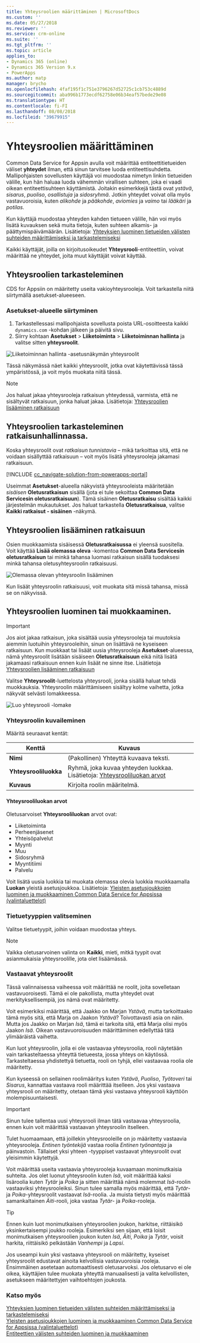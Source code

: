 ```yaml
---
title: Yhteysroolien määrittäminen | MicrosoftDocs
ms.custom: ''
ms.date: 05/27/2018
ms.reviewer: ''
ms.service: crm-online
ms.suite: ''
ms.tgt_pltfrm: ''
ms.topic: article
applies_to:
- Dynamics 365 (online)
- Dynamics 365 Version 9.x
- PowerApps
ms.author: matp
manager: brycho
ms.openlocfilehash: 4faf195f1c751e3796267d52725c1cb753c4889d
ms.sourcegitcommit: aba996b1773ecdf62758e06b34eaf57bede29e08
ms.translationtype: HT
ms.contentlocale: fi-FI
ms.lasthandoff: 08/08/2018
ms.locfileid: "39679915"
---
```

# <a name="configure-connection-roles"></a>Yhteysroolien määrittäminen

Common Data Service for Appsin avulla voit määrittää entiteettitietueiden väliset **yhteydet** ilman, että sinun tarvitsee luoda entiteettisuhdetta. Mallipohjaisten sovellusten käyttäjä voi muodostaa nimetyn linkin tietueiden välille, kun hän haluaa luoda vähemmän virallisen suhteen, joka ei vaadi oikean entiteettisuhteen käyttämistä. Joitakin esimerkkejä tästä ovat *ystävä*, *sisarus*, *puoliso*, *osallistuja* ja *sidosryhmä*. Jotkin yhteydet voivat olla myös vastavuoroisia, kuten *alikohde* ja *pääkohde*, *aviomies* ja *vaimo* tai *lääkäri* ja *potilas*.

Kun käyttäjä muodostaa yhteyden kahden tietueen välille, hän voi myös lisätä kuvauksen sekä muita tietoja, kuten suhteen alkamis- ja päättymispäivämäärän. Lisätietoja: [Yhteyksien luominen tietueiden välisten suhteiden määrittämiseksi ja tarkastelemiseksi](/dynamics365/customer-engagement/basics/create-connections-view-relationships-between-records)

Kaikki käyttäjät, joilla on kirjoitusoikeudet **Yhteysrooli**-entiteettiin, voivat määrittää ne yhteydet, joita muut käyttäjät voivat käyttää.

## <a name="view-connection-roles"></a>Yhteysroolien tarkasteleminen

CDS for Appsiin on määritetty useita vakioyhteysrooleja. Voit tarkastella niitä siirtymällä asetukset-alueeseen. 

### <a name="navigate-to-the-settings-area"></a>Asetukset-alueelle siirtyminen

1. Tarkastellessasi mallipohjaista sovellusta poista URL-osoitteesta kaikki `dynamics.com` -kohdan jälkeen ja päivitä sivu.
1. Siirry kohtaan **Asetukset** > **Liiketoiminta** > **Liiketoiminnan hallinta** ja valitse sitten **yhteysroolit**.

![Liiketoiminnan hallinta -asetusnäkymän yhteysroolit](media/navigate-settings-connection-roles.png)

Tässä näkymässä näet kaikki yhteysroolit, jotka ovat käytettävissä tässä ympäristössä, ja voit myös muokata niitä tässä.

> [!NOTE]
> Jos haluat jakaa yhteysrooleja ratkaisun yhteydessä, varmista, että ne sisältyvät ratkaisuun, jonka haluat jakaa. Lisätietoja: [Yhteysroolien lisääminen ratkaisuun](#add-connection-roles-to-a-solution)

## <a name="view-connection-roles-in-the-solution-explorer"></a>Yhteysroolien tarkasteleminen ratkaisunhallinnassa.

Koska yhteysroolit ovat *ratkaisun tunnistavia* – mikä tarkoittaa sitä, että ne voidaan sisällyttää ratkaisuun – voit myös lisätä yhteysrooleja jakamasi ratkaisuun.

[!INCLUDE [cc_navigate-solution-from-powerapps-portal](../../includes/cc_navigate-solution-from-powerapps-portal.md)]

Useimmat **Asetukset**-alueella näkyvistä yhteysrooleista määritetään *sisäisen* **Oletusratkaisun** sisällä (jota ei tule sekoittaa **Common Data Servicesin oletusratkaisuun**). Tämä sisäinen **Oletusratkaisu** sisältää kaikki järjestelmän mukautukset. Jos haluat tarkastella **Oletusratkaisua**, valitse **Kaikki ratkaisut - sisäinen** -näkymä.

## <a name="add-connection-roles-to-a-solution"></a>Yhteysroolien lisääminen ratkaisuun

Osien muokkaamista sisäisessä **Oletusratkaisussa** ei yleensä suositella. Voit käyttää **Lisää olemassa oleva** -komentoa **Common Data Servicesin oletusratkaisun** tai minkä tahansa luomasi ratkaisun sisällä tuodaksesi minkä tahansa oletusyhteysroolin ratkaisuusi.

![Olemassa olevan yhteysroolin lisääminen](media/add-existing-connection-role.png)

Kun lisäät yhteysroolin ratkaisuusi, voit muokata sitä missä tahansa, missä se on näkyvissä.

## <a name="create-or-edit-connection-roles"></a>Yhteysroolien luominen tai muokkaaminen.

> [!IMPORTANT]
> Jos aiot jakaa ratkaisun, joka sisältää uusia yhteysrooleja tai muutoksia aiemmin luotuihin yhteysrooleihin, sinun on lisättävä ne kyseiseen ratkaisuun. Kun muokkaat tai lisäät uusia yhteysrooleja **Asetukset**-alueessa, nämä yhteysroolit lisätään sisäiseen **Oletusratkaisuun** eikä niitä lisätä jakamaasi ratkaisuun ennen kuin lisäät ne sinne itse. Lisätietoja [Yhteysroolien lisääminen ratkaisuun](#add-connection-roles-to-a-solution)

Valitse **Yhteysroolit**-luettelosta yhteysrooli, jonka sisällä haluat tehdä muokkauksia.
Yhteysroolin määrittämiseen sisältyy kolme vaihetta, jotka näkyvät selvästi lomakkeessa.

![Luo yhteysrooli -lomake](media/create-connection-role-form.png)

### <a name="describe-the-connection-role"></a>Yhteysroolin kuvaileminen

Määritä seuraavat kentät:

|Kenttä|Kuvaus|
|--|--|
|**Nimi**|(Pakollinen) Yhteyttä kuvaava teksti.|
|**Yhteysrooliluokka**|Ryhmä, joka kuvaa yhteyden luokkaa. Lisätietoja: [Yhteysrooliluokan arvot](#connection-role-category-values)|
|**Kuvaus**|Kirjoita roolin määritelmä.|

#### <a name="connection-role-category-values"></a>Yhteysrooliluokan arvot

Oletusarvoiset **Yhteysrooliluokan** arvot ovat:
- Liiketoiminta
- Perheenjäsenet
- Yhteisöpalvelut
- Myynti
- Muu
- Sidosryhmä
- Myyntitiimi
- Palvelu

Voit lisätä uusia luokkia tai muokata olemassa olevia luokkia muokkaamalla **Luokan** yleistä asetusjoukkoa. Lisätietoja: [Yleisten asetusjoukkojen luominen ja muokkaaminen Common Data Service for Appsissa (valintaluettelot)](create-edit-global-option-sets.md)

### <a name="select-record-types"></a>Tietuetyyppien valitseminen

Valitse tietuetyypit, joihin voidaan muodostaa yhteys.

> [!NOTE]
> Vaikka oletusarvoinen valinta on **Kaikki**, mieti, mitkä tyypit ovat asianmukaisia yhteysroolille, jota olet lisäämässä.

### <a name="matching-connection-roles"></a>Vastaavat yhteysroolit

Tässä valinnaisessa vaiheessa voit määrittää ne roolit, joita sovelletaan vastavuoroisesti. Tämä ei ole pakollista, mutta yhteydet ovat merkityksellisempiä, jos nämä ovat määritetty.

Voit esimerkiksi määrittää, että Jaakko on Marjan *Ystävä*, mutta tarkoittaako tämä myös sitä, että Marja on Jaakon *Ystävä*? Toivottavasti asia on näin. Mutta jos Jaakko on Marjan *Isä*, tämä ei tarkoita sitä, että Marja olisi myös Jaakon *Isä*. Oikean vastavuoroisuuden määrittäminen edellyttää tätä ylimääräistä vaihetta.

Kun luot yhteysroolin, jolla ei ole vastaavaa yhteysroolia, rooli näytetään vain tarkasteltaessa yhteyttä tietueesta, jossa yhteys on käytössä. Tarkasteltaessa yhdistettyä tietuetta, rooli on tyhjä, ellei vastaavaa roolia ole määritetty.

Kun kyseessä on sellainen roolimääritys kuten *Ystävä*, *Puoliso*, *Työtoveri* tai *Sisarus*, kannattaa vastaava rooli määrittää itselleen. Jos yksi vastaava yhteysrooli on määritetty, otetaan tämä yksi vastaava yhteysrooli käyttöön molempisuuntaisesti.

> [!IMPORTANT]
> Sinun tulee tallentaa uusi yhteysrooli ilman tätä vastaavaa yhteysroolia, ennen kuin voit määrittää vastaavan yhteysroolin itselleen.

Tulet huomaamaan, että joillekin yhteysrooleille on jo määritetty vastaavia yhteysrooleja. *Entinen työntekijä* vastaa roolia *Entinen työnantaja* ja päinvastoin. Tällaiset yksi yhteen -tyyppiset vastaavat yhteysroolit ovat yleisimmin käytettyjä.

Voit määrittää useita vastaavia yhteysrooleja kuvaamaan monimutkaisia suhteita. Jos olet luonut yhteysroolin kuten *Isä*, voit määrittää kaksi lisäroolia kuten *Tytär* ja *Poika* ja sitten määrittää nämä molemmat *Isä*-roolin vastaaviksi yhteysrooleiksi. Sinun tulee samalla myös määrittää, että *Tytär*- ja *Poika*-yhteysroolit vastaavat *Isä*-roolia. Ja muista tietysti myös määrittää samankaltainen *Äiti*-rooli, joka vastaa *Tytär*- ja *Poika*-rooleja.

> [!TIP]
> Ennen kuin luot monimutkaisen yhteysroolien joukon, harkitse, riittäisikö yksinkertaisempi joukko rooleja. Esimerkiksi sen sijaan, että loisit monimutkaisen yhteysroolien joukon kuten *Isä*, *Äiti*, *Poika* ja *Tytär*, voisit harkita, riittäisikö pelkästään *Vanhempi* ja *Lapsi*.

Jos useampi kuin yksi vastaava yhteysrooli on määritetty, kyseiset yhteysroolit edustavat ainoita kelvollisia vastavuoroisia rooleja. Ensimmäinen asetetaan automaattisesti oletusarvoksi. Jos oletusarvo ei ole oikea, käyttäjien tulee muokata yhteyttä manuaalisesti ja valita kelvollisten, asetukseen määritettyjen vaihtoehtojen joukosta.

### <a name="see-also"></a>Katso myös
<!-- This is in the basics guide. It needs to be migrated -->
[Yhteyksien luominen tietueiden välisten suhteiden määrittämiseksi ja tarkastelemiseksi](/dynamics365/customer-engagement/basics/create-connections-view-relationships-between-records)<br />
[Yleisten asetusjoukkojen luominen ja muokkaaminen Common Data Service for Appsissa (valintaluettelot)](create-edit-global-option-sets.md)<br />
[Entiteettien välisten suhteiden luominen ja muokkaaminen](create-edit-entity-relationships.md)


